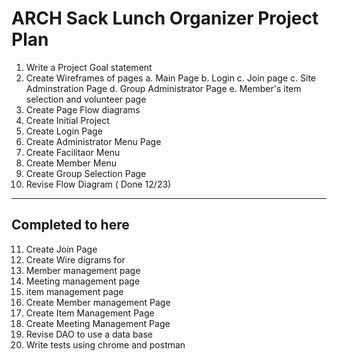 # ARCH Sack Lunch Organizer Project Plan
1. Write a Project Goal statement
2. Create Wireframes of pages
  a. Main Page
  b. Login
  c. Join page
  c. Site Adminstration Page
  d. Group Administrator Page
  e. Member's item selection and volunteer page
3. Create Page Flow diagrams
4. Create Initial Project
5. Create Login Page
6. Create Administrator Menu Page
7. Create Facilitaor Menu
8. Create Member Menu
9. Create Group Selection Page  
10.  Revise Flow Diagram ( Done 12/23)
---
Completed to here
---
11. Create Join Page
12. Create Wire digrams for
  1. Member management page
  2. Meeting management page
  3. item management page
13. Create  Member management Page
14. Create Item Management Page
15. Create Meeting Management Page
16. Revise DAO to use a data base
17. Write tests using chrome and postman
